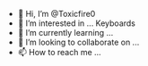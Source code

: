 - 👋 Hi, I’m @Toxicfire0
- 👀 I’m interested in ... Keyboards
- 🌱 I’m currently learning ...
- 💞️ I’m looking to collaborate on ...
- 📫 How to reach me ...

<!---
Toxicfire0/Toxicfire0 is a ✨ special ✨ repository because its `README.md` (this file) appears on your GitHub profile.
You can click the Preview link to take a look at your changes.
--->
